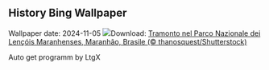 ## History Bing Wallpaper
Wallpaper date: 2024-11-05
![](https://www.bing.com/th?id=OHR.LencoisMaranhao_IT-IT2693599851_UHD.jpg&w=1000)Download: [Tramonto nel Parco Nazionale dei Lençóis Maranhenses, Maranhão, Brasile (© thanosquest/Shutterstock)](https://www.bing.com/th?id=OHR.LencoisMaranhao_IT-IT2693599851_UHD.jpg)

Auto get programm by LtgX
